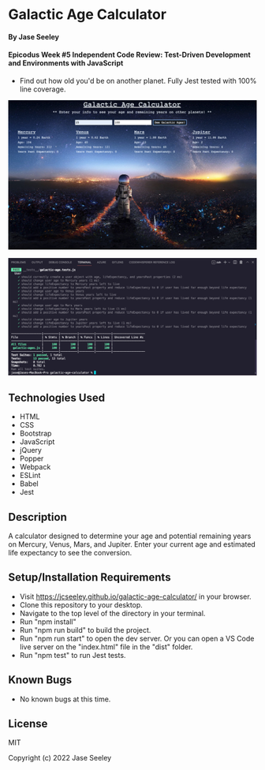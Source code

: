 # Galactic Age Calculator

#### By Jase Seeley

#### Epicodus Week #5 Independent Code Review: Test-Driven Development and Environments with JavaScript  
* Find out how old you'd be on another planet. Fully Jest tested with 100% line coverage.

![Webpage preview](./GalacticAge.png)

![Test results](./GalacticTests.png)

## Technologies Used
* HTML
* CSS
* Bootstrap
* JavaScript
* jQuery
* Popper
* Webpack
* ESLint
* Babel
* Jest

## Description

A calculator designed to determine your age and potential remaining years on Mercury, Venus, Mars, and Jupiter. Enter your current age and estimated life expectancy to see the conversion.

## Setup/Installation Requirements

* Visit https://jcseeley.github.io/galactic-age-calculator/ in your browser.
* Clone this repository to your desktop.
* Navigate to the top level of the directory in your terminal.
* Run "npm install"
* Run "npm run build" to build the project.
* Run "npm run start" to open the dev server. Or you can open a VS Code live server on the "index.html" file in the "dist" folder.
* Run "npm test" to run Jest tests.

## Known Bugs

* No known bugs at this time.

## License

MIT

Copyright (c) 2022 Jase Seeley  
